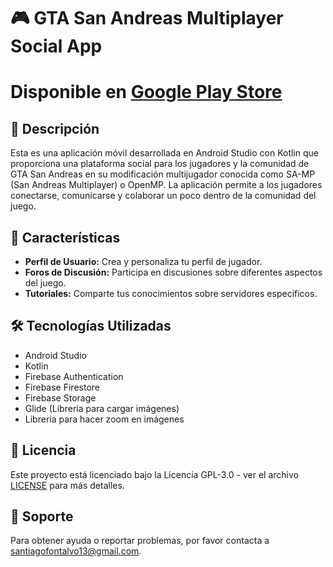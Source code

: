 # 🎮 GTA San Andreas Multiplayer Social App

# Disponible en [Google Play Store](https://play.google.com/store/apps/details?id=com.terfess.comunidadmp)

## 📝 Descripción

Esta es una aplicación móvil desarrollada en Android Studio con Kotlin que proporciona una plataforma social para los jugadores y la comunidad de GTA San Andreas en su modificación multijugador conocida como SA-MP (San Andreas Multiplayer) o OpenMP. La aplicación permite a los jugadores conectarse, comunicarse y colaborar un poco dentro de la comunidad del juego.

## 🚀 Características

- **Perfil de Usuario:** Crea y personaliza tu perfil de jugador.
- **Foros de Discusión:** Participa en discusiones sobre diferentes aspectos del juego.
- **Tutoriales:** Comparte tus conocimientos sobre servidores específicos.

## 🛠️ Tecnologías Utilizadas

- Android Studio
- Kotlin
- Firebase Authentication
- Firebase Firestore
- Firebase Storage
- Glide (Librería para cargar imágenes)
- Librería para hacer zoom en imágenes

## 📄 Licencia

Este proyecto está licenciado bajo la Licencia GPL-3.0 - ver el archivo [LICENSE](./LICENSE) para más detalles.

## 📧 Soporte

Para obtener ayuda o reportar problemas, por favor contacta a [santiagofontalvo13@gmail.com](mailto:santiagofontalvo13@gmail.com).
